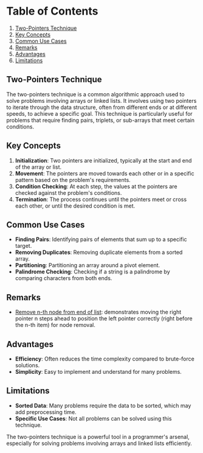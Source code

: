 # Table of Contents

1. [Two-Pointers Technique](#two-pointers-technique)
2. [Key Concepts](#key-concepts)
3. [Common Use Cases](#common-use-cases)
4. [Remarks](#remarks)
5. [Advantages](#advantages)
6. [Limitations](#limitations)

## Two-Pointers Technique

The two-pointers technique is a common algorithmic approach used to solve problems involving arrays or linked lists. It
involves using two pointers to iterate through the data structure, often from different ends or at different speeds, to
achieve a specific goal. This technique is particularly useful for problems that require finding pairs, triplets, or
sub-arrays that meet certain conditions.

## Key Concepts

1. **Initialization**: Two pointers are initialized, typically at the start and end of the array or list.
2. **Movement**: The pointers are moved towards each other or in a specific pattern based on the problem's requirements.
3. **Condition Checking**: At each step, the values at the pointers are checked against the problem's conditions.
4. **Termination**: The process continues until the pointers meet or cross each other, or until the desired condition is
   met.

## Common Use Cases

- **Finding Pairs**: Identifying pairs of elements that sum up to a specific target.
- **Removing Duplicates**: Removing duplicate elements from a sorted array.
- **Partitioning**: Partitioning an array around a pivot element.
- **Palindrome Checking**: Checking if a string is a palindrome by comparing characters from both ends.

## Remarks

- [Remove n-th node from end of list](remove_nth_node_from_end_of_list.py): demonstrates moving the right pointer n
  steps ahead to position the left pointer correctly (right before the n-th item) for node removal.

## Advantages

- **Efficiency**: Often reduces the time complexity compared to brute-force solutions.
- **Simplicity**: Easy to implement and understand for many problems.

## Limitations

- **Sorted Data**: Many problems require the data to be sorted, which may add preprocessing time.
- **Specific Use Cases**: Not all problems can be solved using this technique.

The two-pointers technique is a powerful tool in a programmer's arsenal, especially for solving problems involving
arrays and linked lists efficiently.

